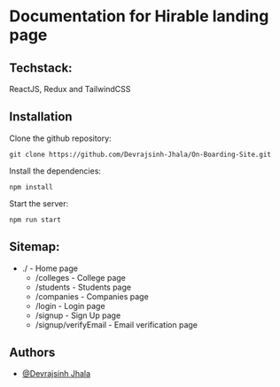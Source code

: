 

# Documentation for Hirable landing page

## Techstack:
ReactJS, Redux and TailwindCSS


## Installation

Clone the github repository:
```
git clone https://github.com/Devrajsinh-Jhala/On-Boarding-Site.git
``` 

Install the dependencies:
```
npm install
```
Start the server:
```
npm run start
```


## Sitemap:
- ./ - Home page
    - /colleges - College page
    - /students - Students page
    - /companies - Companies page
    - /login - Login page
    - /signup - Sign Up page
    - /signup/verifyEmail - Email verification page


## Authors

- [@Devrajsinh Jhala](https://github.com/Devrajsinh-Jhala)


